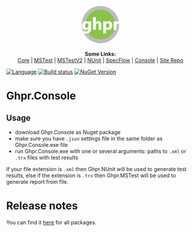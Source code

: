 <p align="center">
  <a href="https://ghpreporter.github.io/"><img src="https://github.com/GHPReporter/GHPReporter.github.io/blob/master/img/logo-small.png?raw=true" alt="Project icon"></a>
  <br><br>
  <b>Some Links:</b><br>
  <a href="https://github.com/GHPReporter/Ghpr.Core">Core</a> |
  <a href="https://github.com/GHPReporter/Ghpr.MSTest">MSTest</a> |
  <a href="https://github.com/GHPReporter/Ghpr.MSTestV2">MSTestV2</a> |
  <a href="https://github.com/GHPReporter/Ghpr.NUnit">NUnit</a> |
  <a href="https://github.com/GHPReporter/Ghpr.SpecFlow">SpecFlow</a> |
  <a href="https://github.com/GHPReporter/Ghpr.Console">Console</a> |
  <a href="https://github.com/GHPReporter/GHPReporter.github.io/">Site Repo</a>
</p>

[![Language](http://gh-toprated.info/Badges/LanguageBadge?user=GHPReporter&repo=Ghpr.Console&theme=light&fontWeight=bold)](https://github.com/GHPReporter/Ghpr.Console)
[![Build status](https://ci.appveyor.com/api/projects/status/1nhj8penho50h2ro?svg=true)](https://ci.appveyor.com/project/elv1s42/ghpr-console)
[![NuGet Version](https://img.shields.io/nuget/v/Ghpr.Console.svg)](https://www.nuget.org/packages/Ghpr.Console)

# Ghpr.Console

## Usage

 - download Ghpr.Console as Nuget package
 - make sure you have `.json` settings file in the same folder as Ghpr.Console.exe file
 - run Ghpr.Console.exe with one or several arguments: paths to `.xml` or `.trx` files with test results
 
If your file extension is `.xml` then Ghpr.NUnit will be used to generate test results, else if the extension is `.trx` then Ghpr.MSTest will be used to generate report from file.

# Release notes

You can find it [here](https://github.com/GHPReporter/Ghpr.Core/blob/master/RELEASE_NOTES.md) for all packages.
